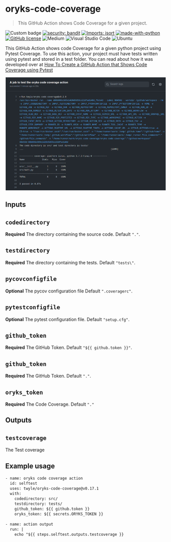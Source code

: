 # oryks-code-coverage

> This GitHub Action shows Code Coverage for a given project.


![Custom badge](https://img.shields.io/endpoint?style=flat-square&url=https%3A%2F%2Foryks-code-coverage-dev.herokuapp.com%2Fapi%2Fbadge)
[![security: bandit][bandit-image]][bandit-url]
[![Imports: isort][isort-image]][isort-url]
[![made-with-python](https://img.shields.io/badge/Made%20with-Python-1f425f.svg)](https://www.python.org/)
[![GitHub license](https://img.shields.io/github/license/Naereen/StrapDown.js.svg)](https://github.com/Naereen/StrapDown.js/blob/master/LICENSE)
![Medium](https://img.shields.io/badge/Medium-12100E?style=for-the-badge&logo=medium&logoColor=white)
![Visual Studio Code](https://img.shields.io/badge/Visual%20Studio%20Code-0078d7.svg?style=for-the-badge&logo=visual-studio-code&logoColor=white)
![Ubuntu](https://img.shields.io/badge/Ubuntu-E95420?style=for-the-badge&logo=ubuntu&logoColor=white)

This GitHub Action shows code Coverage for a given python project using Pytest Coverage. To use this action, your project must have tests written using pytest and stored in a test folder. You can read about how it was developed over at [How To Create a GitHub Action that Shows Code Coverage using Pytest](https://medium.com/@lyle-okoth/creating-a-pytest-github-action-that-shows-code-coverage-b0d11655b748)

![](oryks-coverage-run.png)

## Inputs

## `codedirectory`

**Required** The directory containing the source code. Default `"."`.

## `testdirectory`

**Required** The directory containing the tests. Default `"tests\"`.

## `pycovconfigfile`

**Optional** The pycov configuration file Default `".coveragerc"`.

## `pytestconfigfile`

**Optional** The pytest configuration file. Default `"setup.cfg"`.
## `github_token`

**Required** The GitHub Token. Default `"${{ github.token }}"`.

## `github_token`

**Required** The GitHub Token. Default `"."`.

## `oryks_token`

**Required** The Code Coverage. Default `"."`

## Outputs

## `testcoverage`

The Test coverage

## Example usage
```
- name: oryks code coverage action
  id: selftest
  uses: twyle/oryks-code-coverage@v0.17.1
  with:
    codedirectory: src/
    testdirectory: tests/
    github_token: ${{ github.token }}
    oryks_token: ${{ secrets.ORYKS_TOKEN }}

- name: action output
  run: |
    echo "${{ steps.selftest.outputs.testcoverage }}
```

[bandit-image]: https://img.shields.io/badge/security-bandit-yellow.svg
[bandit-url]: https://github.com/PyCQA/bandit

[isort-image]: https://img.shields.io/badge/%20imports-isort-%231674b1?style=flat&labelColor=ef8336

[isort-url]: https://pycqa.github.io/isort/
